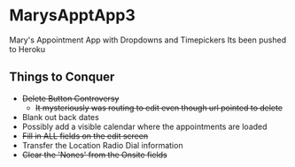 # MarysApptApp3
Mary's Appointment App with Dropdowns and Timepickers
Its been pushed to Heroku

## Things to Conquer
* ~~Delete Button Controversy~~
    * ~~It mysteriously was routing to edit even though url pointed to delete~~
* Blank out back dates
* Possibly add a visible calendar where the appointments are loaded
* ~~Fill in ALL fields on the edit screen~~
* Transfer the Location Radio Dial information
* ~~Clear the 'Nones' from the Onsite fields~~

